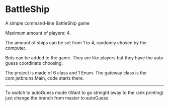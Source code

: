 # BattleShip
A simple command-line BattleShip game


Maximum amount of players: 4.

The amount of ships can be set from 1 to 4, randomly chosen by the computer.

Bots can be added to the game.  They are like players but they have the auto guess coordinate choosing.

The project is made of 6 class and 1 Enum. The gateway class is the com.jetbrains.Main, code starts there. 

**********************************************
To switch to autoGuess mode (Want to go streight away to the rank printing) just change the branch from master to autoGuess


